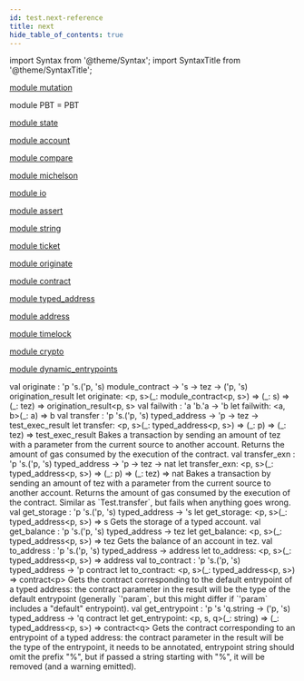 ```yaml
---
id: test.next-reference
title: next
hide_table_of_contents: true
---
```

import Syntax from '@theme/Syntax';
import SyntaxTitle from '@theme/SyntaxTitle';



[module mutation](test.next.mutation.md)


module PBT = PBT

[module state](test.next.state.md)


[module account](test.next.account.md)


[module compare](test.next.compare.md)


[module michelson](test.next.michelson.md)


[module io](test.next.io.md)


[module assert](test.next.assert.md)


[module string](test.next.string.md)


[module ticket](test.next.ticket.md)


[module originate](test.next.originate.md)


[module contract](test.next.contract.md)


[module typed_address](test.next.typed_address.md)


[module address](test.next.address.md)


[module timelock](test.next.timelock.md)


[module crypto](test.next.crypto.md)


[module dynamic_entrypoints](test.next.dynamic_entrypoints.md)


<SyntaxTitle syntax="cameligo">
val originate : &#39;p &#39;s.(&#39;p, &#39;s) module&#95;contract -&gt; &#39;s -&gt; tez -&gt; (&#39;p, &#39;s) origination&#95;result
</SyntaxTitle>
<SyntaxTitle syntax="jsligo">
let originate: &lt;p, s&gt;(&#95;: module&#95;contract&lt;p, s&gt;) =&gt; (&#95;: s) =&gt; (&#95;: tez) =&gt; origination&#95;result&lt;p, s&gt;
</SyntaxTitle>

<SyntaxTitle syntax="cameligo">
val failwith : &#39;a &#39;b.&#39;a -&gt; &#39;b
</SyntaxTitle>
<SyntaxTitle syntax="jsligo">
let failwith: &lt;a, b&gt;(&#95;: a) =&gt; b
</SyntaxTitle>

<SyntaxTitle syntax="cameligo">
val transfer : &#39;p &#39;s.(&#39;p, &#39;s) typed&#95;address -&gt; &#39;p -&gt; tez -&gt; test&#95;exec&#95;result
</SyntaxTitle>
<SyntaxTitle syntax="jsligo">
let transfer: &lt;p, s&gt;(&#95;: typed&#95;address&lt;p, s&gt;) =&gt; (&#95;: p) =&gt; (&#95;: tez) =&gt; test&#95;exec&#95;result
</SyntaxTitle>
Bakes a transaction by sending an amount of tez with a parameter
         from the current source to another account. Returns the amount of
         gas consumed by the execution of the contract.


<SyntaxTitle syntax="cameligo">
val transfer&#95;exn : &#39;p &#39;s.(&#39;p, &#39;s) typed&#95;address -&gt; &#39;p -&gt; tez -&gt; nat
</SyntaxTitle>
<SyntaxTitle syntax="jsligo">
let transfer&#95;exn: &lt;p, s&gt;(&#95;: typed&#95;address&lt;p, s&gt;) =&gt; (&#95;: p) =&gt; (&#95;: tez) =&gt; nat
</SyntaxTitle>
Bakes a transaction by sending an amount of tez with a parameter
        from the current source to another account. Returns the amount of
        gas consumed by the execution of the contract. Similar as
        `Test.transfer`, but fails when anything goes wrong.


<SyntaxTitle syntax="cameligo">
val get&#95;storage : &#39;p &#39;s.(&#39;p, &#39;s) typed&#95;address -&gt; &#39;s
</SyntaxTitle>
<SyntaxTitle syntax="jsligo">
let get&#95;storage: &lt;p, s&gt;(&#95;: typed&#95;address&lt;p, s&gt;) =&gt; s
</SyntaxTitle>
Gets the storage of a typed account.


<SyntaxTitle syntax="cameligo">
val get&#95;balance : &#39;p &#39;s.(&#39;p, &#39;s) typed&#95;address -&gt; tez
</SyntaxTitle>
<SyntaxTitle syntax="jsligo">
let get&#95;balance: &lt;p, s&gt;(&#95;: typed&#95;address&lt;p, s&gt;) =&gt; tez
</SyntaxTitle>
Gets the balance of an account in tez.


<SyntaxTitle syntax="cameligo">
val to&#95;address : &#39;p &#39;s.(&#39;p, &#39;s) typed&#95;address -&gt; address
</SyntaxTitle>
<SyntaxTitle syntax="jsligo">
let to&#95;address: &lt;p, s&gt;(&#95;: typed&#95;address&lt;p, s&gt;) =&gt; address
</SyntaxTitle>

<SyntaxTitle syntax="cameligo">
val to&#95;contract : &#39;p &#39;s.(&#39;p, &#39;s) typed&#95;address -&gt; &#39;p contract
</SyntaxTitle>
<SyntaxTitle syntax="jsligo">
let to&#95;contract: &lt;p, s&gt;(&#95;: typed&#95;address&lt;p, s&gt;) =&gt; contract&lt;p&gt;
</SyntaxTitle>
Gets the contract corresponding to the default entrypoint of a
        typed address: the contract parameter in the result will be the
        type of the default entrypoint (generally `'param`, but this might
        differ if `'param` includes a "default" entrypoint).


<SyntaxTitle syntax="cameligo">
val get&#95;entrypoint : &#39;p &#39;s &#39;q.string -&gt; (&#39;p, &#39;s) typed&#95;address -&gt; &#39;q contract
</SyntaxTitle>
<SyntaxTitle syntax="jsligo">
let get&#95;entrypoint: &lt;p, s, q&gt;(&#95;: string) =&gt; (&#95;: typed&#95;address&lt;p, s&gt;) =&gt; contract&lt;q&gt;
</SyntaxTitle>
Gets the contract corresponding to an entrypoint of a typed
        address: the contract parameter in the result will be the type of
        the entrypoint, it needs to be annotated, entrypoint string should
        omit the prefix "%", but if passed a string starting with "%", it
        will be removed (and a warning emitted).
